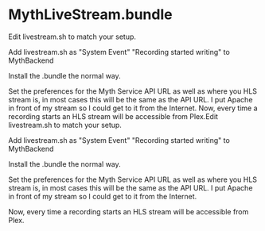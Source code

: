 # MythLiveStream.bundle

Edit livestream.sh to match your setup.

Add livestream.sh as "System Event" "Recording started writing" to MythBackend

Install the .bundle the normal way.

Set the preferences for the Myth Service API URL as well as where you HLS stream is, in most cases this will be the same as the API URL. I put Apache in front of my stream so I could get to it from the Internet.
Now, every time a recording starts an HLS stream will be accessible from Plex.Edit livestream.sh to match your setup.

Add livestream.sh as "System Event" "Recording started writing" to MythBackend

Install the .bundle the normal way.

Set the preferences for the Myth Service API URL as well as where you HLS stream is, in most cases this will be the same as the API URL. I put Apache in front of my stream so I could get to it from the Internet.

Now, every time a recording starts an HLS stream will be accessible from Plex.
